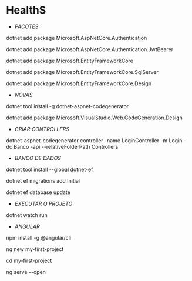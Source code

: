 # HealthS

- *PACOTES*

dotnet add package Microsoft.AspNetCore.Authentication

dotnet add package Microsoft.AspNetCore.Authentication.JwtBearer

dotnet add package Microsoft.EntityFrameworkCore

dotnet add package Microsoft.EntityFrameworkCore.SqlServer

dotnet add package Microsoft.EntityFrameworkCore.Design

- *NOVAS*

dotnet tool install -g dotnet-aspnet-codegenerator

dotnet add package Microsoft.VisualStudio.Web.CodeGeneration.Design

- *CRIAR CONTROLLERS*

dotnet-aspnet-codegenerator controller -name LoginController -m Login -dc Banco -api --relativeFolderPath Controllers

- *BANCO DE DADOS*

dotnet tool install --global dotnet-ef

dotnet ef migrations add Initial

dotnet ef database update

- *EXECUTAR O PROJETO*

dotnet watch run

- *ANGULAR*

npm install -g @angular/cli

ng new my-first-project

cd my-first-project

ng serve --open
